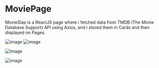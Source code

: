 # MoviePage

MovieSlap is a ReactJS page where i fetched data from TMDB (The Movie Database Support) API using Axios, and i stored them in Cards and then displayed on Pages.

![image](https://github.com/blertton/MoviePage/assets/86237949/079db388-2591-4265-a806-09d146c002a8)
![image](https://github.com/blertton/MoviePage/assets/86237949/fbd9f655-3952-49b4-9512-c92915f0648b)


![image](https://github.com/blertton/MoviePage/assets/86237949/f5810a21-9994-47c4-b0a7-a40814415eaa)

![image](https://github.com/blertton/MoviePage/assets/86237949/4accaf81-7a86-4a3e-920c-8c59f9034f99)

